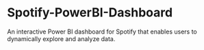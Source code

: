 # Spotify-PowerBI-Dashboard
An interactive Power BI dashboard for Spotify that enables users to dynamically explore and analyze data.
